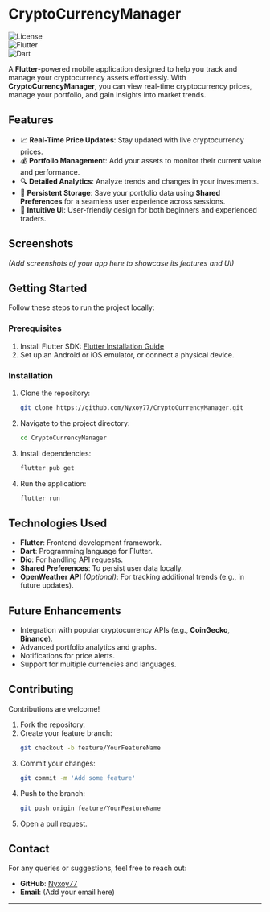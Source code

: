 # CryptoCurrencyManager  

![License](https://img.shields.io/badge/license-MIT-green)  
![Flutter](https://img.shields.io/badge/Flutter-3.0-blue)  
![Dart](https://img.shields.io/badge/Dart-3.0-orange)  

A **Flutter**-powered mobile application designed to help you track and manage your cryptocurrency assets effortlessly. With **CryptoCurrencyManager**, you can view real-time cryptocurrency prices, manage your portfolio, and gain insights into market trends.  

## Features  

- 📈 **Real-Time Price Updates**: Stay updated with live cryptocurrency prices.  
- 💰 **Portfolio Management**: Add your assets to monitor their current value and performance.  
- 🔍 **Detailed Analytics**: Analyze trends and changes in your investments.  
- 💾 **Persistent Storage**: Save your portfolio data using **Shared Preferences** for a seamless user experience across sessions.  
- 🚀 **Intuitive UI**: User-friendly design for both beginners and experienced traders.  

## Screenshots  

*(Add screenshots of your app here to showcase its features and UI)*  

## Getting Started  

Follow these steps to run the project locally:  

### Prerequisites  

1. Install Flutter SDK: [Flutter Installation Guide](https://flutter.dev/docs/get-started/install)  
2. Set up an Android or iOS emulator, or connect a physical device.  

### Installation  

1. Clone the repository:  
   ```bash  
   git clone https://github.com/Nyxoy77/CryptoCurrencyManager.git  
   ```  

2. Navigate to the project directory:  
   ```bash  
   cd CryptoCurrencyManager  
   ```  

3. Install dependencies:  
   ```bash  
   flutter pub get  
   ```  

4. Run the application:  
   ```bash  
   flutter run  
   ```  

## Technologies Used  

- **Flutter**: Frontend development framework.  
- **Dart**: Programming language for Flutter.  
- **Dio**: For handling API requests.  
- **Shared Preferences**: To persist user data locally.  
- **OpenWeather API** *(Optional)*: For tracking additional trends (e.g., in future updates).  

## Future Enhancements  

- Integration with popular cryptocurrency APIs (e.g., **CoinGecko**, **Binance**).  
- Advanced portfolio analytics and graphs.  
- Notifications for price alerts.  
- Support for multiple currencies and languages.  

## Contributing  

Contributions are welcome!  

1. Fork the repository.  
2. Create your feature branch:  
   ```bash  
   git checkout -b feature/YourFeatureName  
   ```  
3. Commit your changes:  
   ```bash  
   git commit -m 'Add some feature'  
   ```  
4. Push to the branch:  
   ```bash  
   git push origin feature/YourFeatureName  
   ```  
5. Open a pull request.   

## Contact  

For any queries or suggestions, feel free to reach out:  

- **GitHub**: [Nyxoy77](https://github.com/Nyxoy77)  
- **Email**: (Add your email here)  

---
